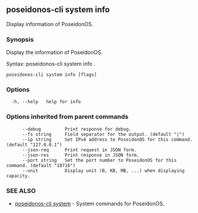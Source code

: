 ## poseidonos-cli system info

Display information of PoseidonOS.

### Synopsis


Display the information of PoseidonOS.

Syntax:
	poseidonos-cli system info .
          

```
poseidonos-cli system info [flags]
```

### Options

```
  -h, --help   help for info
```

### Options inherited from parent commands

```
      --debug         Print response for debug.
      --fs string     Field separator for the output. (default "|")
      --ip string     Set IPv4 address to PoseidonOS for this command. (default "127.0.0.1")
      --json-req      Print request in JSON form.
      --json-res      Print response in JSON form.
      --port string   Set the port number to PoseidonOS for this command. (default "18716")
      --unit          Display unit (B, KB, MB, ...) when displaying capacity.
```

### SEE ALSO

* [poseidonos-cli system](poseidonos-cli_system.md)	 - System commands for PoseidonOS.


